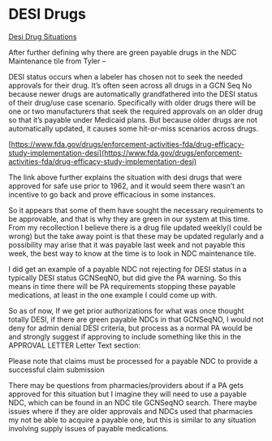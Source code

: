 # DESI Drugs

[Desi Drug Situations](https://mygainwell-my.sharepoint.com/:u:/r/personal/christopher_nguyen_gainwelltechnologies_com/Documents/Evergreen/Emails/Desi%20Drug%20Situations.msg?csf=1&web=1&e=EdsfRG)



After further defining why there are green payable drugs in the NDC Maintenance tile from Tyler – 

DESI status occurs when a labeler has chosen not to seek the needed approvals for their drug. It’s often seen across all drugs in a GCN Seq No because newer drugs are automatically grandfathered into the DESI status of their drug/use case scenario.  Specifically with older drugs there will be one or two manufacturers that seek the required approvals on an older drug so that it’s payable under Medicaid plans. But because older drugs are not automatically updated, it causes some hit-or-miss scenarios across drugs.
 
[https://www.fda.gov/drugs/enforcement-activities-fda/drug-efficacy-study-implementation-desi](https://www.fda.gov/drugs/enforcement-activities-fda/drug-efficacy-study-implementation-desi)

The link above further explains the situation with desi drugs that were approved for safe use prior to 1962, and it would seem there wasn’t an incentive to go back and prove efficacious in some instances.
 
So it appears that some of them have sought the necessary requirements to be approvable, and that is why they are green in our system at this time. From my recollection I believe there is a drug file updated weekly(I could be wrong) but the take away point is that these may be updated regularly and a possibility may arise that it was payable last week and not payable this week, the best way to know at the time is to look in NDC maintenance tile.
 
I did get an example of a payable NDC not rejecting for DESI status in a typically DESI status GCNSeqNO, but did give the PA warning. So this means in time there will be PA requirements stopping these payable medications, at least in the one example I could come up with.
 
So as of now, If we get prior authorizations for what was once thought totally DESI, if there are green payable NDCs in that GCNSeqNO, I would not deny for admin denial DESI criteria, but process as a normal PA would be and strongly suggest if approving to include something like this in the APPROVAL LETTER Letter Text section:
 
Please note that claims must be processed for a payable NDC to provide a successful claim submission
 
There may be questions from pharmacies/providers about if a PA gets approved for this situation but I imagine they will need to use a payable NDC, which can be found in an NDC tile GCNSeqNO search. There maybe issues where if they are older approvals and NDCs used that pharmacies my not be able to acquire a payable one, but this is similar to any situation involving supply issues of payable medications.

